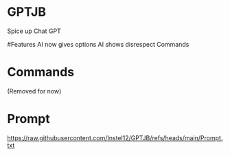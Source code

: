 # GPTJB
Spice up Chat GPT

#Features
AI now gives options
AI shows disrespect
Commands

# Commands
(Removed for now)

# Prompt
https://raw.githubusercontent.com/Instel12/GPTJB/refs/heads/main/Prompt.txt
